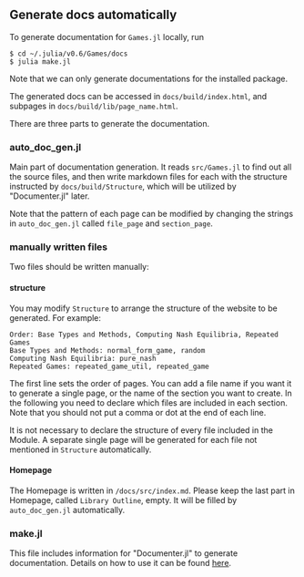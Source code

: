 ## Generate docs automatically

To generate documentation for `Games.jl` locally, run

```
$ cd ~/.julia/v0.6/Games/docs
$ julia make.jl
```

Note that we can only generate documentations for the installed package.

The generated docs can be accessed in `docs/build/index.html`, and subpages in
`docs/build/lib/page_name.html`.

There are three parts to generate the documentation.

### auto_doc_gen.jl

Main part of documentation generation. It reads `src/Games.jl` to find
out all the source files, and then write markdown files for each with
the structure instructed by `docs/build/Structure`, which will be utilized
by "Documenter.jl" later.

Note that the pattern of each page can be modified by changing the
strings in `auto_doc_gen.jl` called `file_page` and `section_page`.

### manually written files

Two files should be written manually:

#### structure

You may modify `Structure` to arrange the structure of the website to be generated.
For example:

```
Order: Base Types and Methods, Computing Nash Equilibria, Repeated Games
Base Types and Methods: normal_form_game, random
Computing Nash Equilibria: pure_nash
Repeated Games: repeated_game_util, repeated_game
```

The first line sets the order of pages. You can add a file name if you want it to
generate a single page, or the name of the section you want to create. In the following
you need to declare which files are included in each section. Note that you should not
put a comma or dot at the end of each line.

It is not necessary to declare the structure of every file included in the Module.
A separate single page will be generated for each file not mentioned in `Structure` automatically.

#### Homepage

The Homepage is written in `/docs/src/index.md`. Please keep the last part in Homepage,
called `Library Outline`, empty. It will be filled by `auto_doc_gen.jl` automatically.

### make.jl

This file includes information for "Documenter.jl" to generate documentation.
Details on how to use it can be found [here](https://juliadocs.github.io/Documenter.jl/stable/man/guide.html#Output-formats-1).
